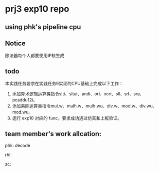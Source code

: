# prj3 exp10 repo

## using phk's pipeline cpu

## Notice

除法器每个人都要使用IP核生成

## todo

本实践任务要求在实践任务9实现的CPU基础上完成以下工作：

1. 添加算术逻辑运算类指令slti、sltui、andi、ori、xori、sll、srl、sra、pcaddu12i。
2. 添加乘除运算类指令mul.w、mulh.w、mulh.wu、div.w、mod.w、div.wu、mod.wu。
3. 运行 exp10 对应的 func，要求成功通过仿真和上板验证。

## team member's work allcation:

phk: decode

rhl:

zc: